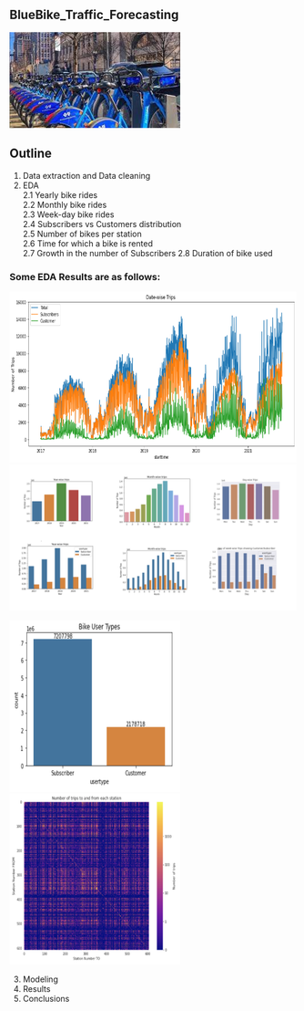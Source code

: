 ## BlueBike_Traffic_Forecasting

<img src="https://github.com/sharmasapna/BlueBike_Traffic_Forecasting/blob/main/data/bluebikepic.jpeg">

## Outline   
  1. Data extraction and Data cleaning
  2. EDA <br>
    2.1 Yearly bike rides<br>
    2.2 Monthly bike rides<br>
    2.3 Week-day bike rides<br>
    2.4 Subscribers vs Customers distribution<br>
    2.5 Number of bikes per station<br>
    2.6 Time for which a bike is rented<br>
    2.7 Growth in the number of Subscribers
    2.8 Duration of bike used
    
### Some EDA Results are as follows:

<img src="https://github.com/sharmasapna/BlueBike_Traffic_Forecasting/blob/main/data/date-wise.png" width="900" height="300">
<img src="https://github.com/sharmasapna/BlueBike_Traffic_Forecasting/blob/main/data/EDA_Results.png">

<img src="https://github.com/sharmasapna/BlueBike_Traffic_Forecasting/blob/main/data/bb_subscriber_Customer_distrubution.png" width="300" height="300"><img src="https://github.com/sharmasapna/BlueBike_Traffic_Forecasting/blob/main/data/bb_from_to stations_heatmap.png" width="300" height="300">


    
  3. Modeling
  4. Results
  5. Conclusions
